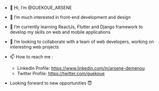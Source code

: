 - 👋 Hi, I’m @GUEKOUE_ARSENE
- 👀 I’m much interested in front-end development and design
- 🌱 I’m currently learning ReactJs, Flutter and Django framework to develop my skills on web and mobile applications
- 💞️ I’m looking to collaborate with a team of web developers, working on interesting web projects
- 📫 How to reach me :
  - LinkedIn Profile: https://www.linkedin.com/in/arsene-demenou
  - Twitter Profile: https://twitter.com/guekoue

- Looking forward to new opportunities 😇

<!---
GUEKOUE/GUEKOUE is a ✨ special ✨ repository because its `README.md` (this file) appears on your GitHub profile.
You can click the Preview link to take a look at your changes.
--->
